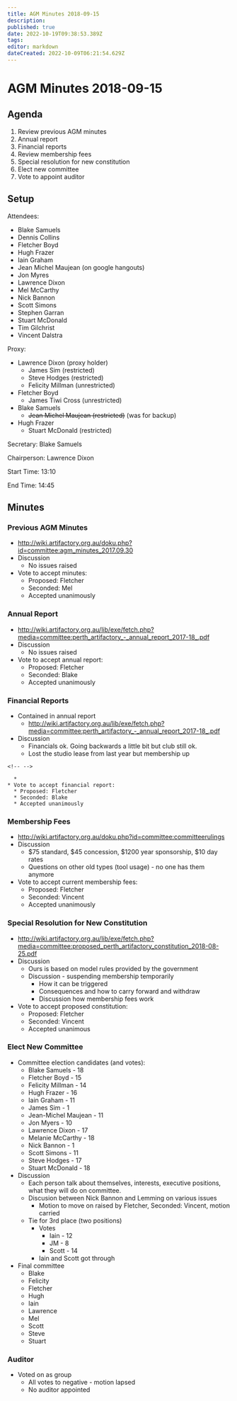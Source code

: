 ```yaml
---
title: AGM Minutes 2018-09-15
description: 
published: true
date: 2022-10-19T09:38:53.389Z
tags: 
editor: markdown
dateCreated: 2022-10-09T06:21:54.629Z
---
```


# AGM Minutes 2018-09-15

## Agenda

1.  Review previous AGM minutes
2.  Annual report
3.  Financial reports
4.  Review membership fees
5.  Special resolution for new constitution
6.  Elect new committee
7.  Vote to appoint auditor

## Setup

Attendees:

-   Blake Samuels
-   Dennis Collins
-   Fletcher Boyd
-   Hugh Frazer
-   Iain Graham
-   Jean Michel Maujean (on google hangouts)
-   Jon Myres
-   Lawrence Dixon
-   Mel McCarthy
-   Nick Bannon
-   Scott Simons
-   Stephen Garran
-   Stuart McDonald
-   Tim Gilchrist
-   Vincent Dalstra

Proxy:

-   Lawrence Dixon (proxy holder)
    -   James Sim (restricted)
    -   Steve Hodges (restricted)
    -   Felicity Millman (unrestricted)
-   Fletcher Boyd
    -   James Tiwi Cross (unrestricted)
-   Blake Samuels
    -   <s>Jean Michel Maujean (restricted)</s> (was for backup)
-   Hugh Frazer
    -   Stuart McDonald (restricted)

Secretary: Blake Samuels

Chairperson: Lawrence Dixon

Start Time: 13:10

End Time: 14:45

## Minutes

### Previous AGM Minutes

-   <http://wiki.artifactory.org.au/doku.php?id=committee:agm_minutes_2017.09.30>
-   Discussion
    -   No issues raised
-   Vote to accept minutes:
    -   Proposed: Fletcher
    -   Seconded: Mel
    -   Accepted unanimously

### Annual Report

-   <http://wiki.artifactory.org.au/lib/exe/fetch.php?media=committee:perth_artifactory_-_annual_report_2017-18_.pdf>
-   Discussion
    -   No issues raised
-   Vote to accept annual report:
    -   Proposed: Fletcher
    -   Seconded: Blake
    -   Accepted unanimously

### Financial Reports

-   Contained in annual report
    -   <http://wiki.artifactory.org.au/lib/exe/fetch.php?media=committee:perth_artifactory_-_annual_report_2017-18_.pdf>
-   Discussion
    -   Financials ok. Going backwards a little bit but club still ok.
    -   Lost the studio lease from last year but membership up

```{=html}
<!-- -->
```
      * 
    * Vote to accept financial report:
      * Proposed: Fletcher
      * Seconded: Blake
      * Accepted unanimously 

### Membership Fees

-   <http://wiki.artifactory.org.au/doku.php?id=committee:committeerulings>
-   Discussion
    -   \$75 standard, \$45 concession, \$1200 year sponsorship, \$10 day rates
    -   Questions on other old types (tool usage) - no one has them anymore
-   Vote to accept current membership fees:
    -   Proposed: Fletcher
    -   Seconded: Vincent
    -   Accepted unanimously

### Special Resolution for New Constitution

-   <http://wiki.artifactory.org.au/lib/exe/fetch.php?media=committee:proposed_perth_artifactory_constitution_2018-08-25.pdf>
-   Discussion
    -   Ours is based on model rules provided by the government
    -   Discussion - suspending membership temporarily
        -   How it can be triggered
        -   Consequences and how to carry forward and withdraw
        -   Discussion how membership fees work
-   Vote to accept proposed constitution:
    -   Proposed: Fletcher
    -   Seconded: Vincent
    -   Accepted unanimous

### Elect New Committee

-   Committee election candidates (and votes):
    -   Blake Samuels - 18
    -   Fletcher Boyd - 15
    -   Felicity Millman - 14
    -   Hugh Frazer - 16
    -   Iain Graham - 11
    -   James Sim - 1
    -   Jean-Michel Maujean - 11
    -   Jon Myers - 10
    -   Lawrence Dixon - 17
    -   Melanie McCarthy - 18
    -   Nick Bannon - 1
    -   Scott Simons - 11
    -   Steve Hodges - 17
    -   Stuart McDonald - 18
-   Discussion
    -   Each person talk about themselves, interests, executive positions, what they will do on committee.
    -   Discusion between Nick Bannon and Lemming on various issues
        -   Motion to move on raised by Fletcher, Seconded: Vincent, motion carried
    -   Tie for 3rd place (two positions)
        -   Votes
            -   Iain - 12
            -   JM - 8
            -   Scott - 14
        -   Iain and Scott got through
-   Final committee
    -   Blake
    -   Felicity
    -   Fletcher
    -   Hugh
    -   Iain
    -   Lawrence
    -   Mel
    -   Scott
    -   Steve
    -   Stuart

### Auditor

-   Voted on as group
    -   All votes to negative - motion lapsed
    -   No auditor appointed
